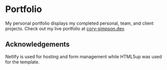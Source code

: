 # Portfolio

My personal portfolio displays my completed personal, team, and client projects. Check out my live portfolio at [cory-simpson.dev](https://cory-simpson.dev/).

## Acknowledgements

Netlify is used for hosting and form management while HTML5up was used for the template.
